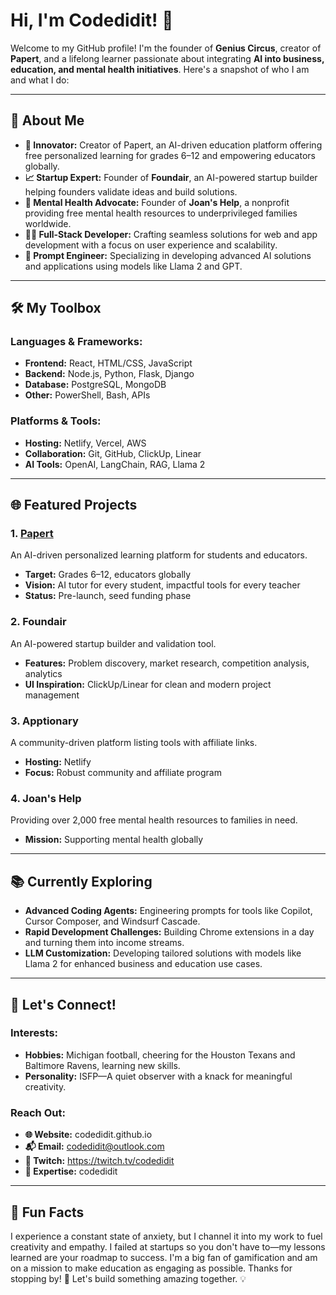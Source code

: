 # Hi, I'm Codedidit! 👋

Welcome to my GitHub profile! I'm the founder of **Genius Circus**, creator of **Papert**, and a lifelong learner passionate about integrating **AI into business, education, and mental health initiatives**. Here's a snapshot of who I am and what I do:

---

## 🚀 About Me

- **🌟 Innovator:** Creator of Papert, an AI-driven education platform offering free personalized learning for grades 6–12 and empowering educators globally.
- **📈 Startup Expert:** Founder of **Foundair**, an AI-powered startup builder helping founders validate ideas and build solutions.
- **🧠 Mental Health Advocate:** Founder of **Joan's Help**, a nonprofit providing free mental health resources to underprivileged families worldwide.
- **👨‍💻 Full-Stack Developer:** Crafting seamless solutions for web and app development with a focus on user experience and scalability.
- **🧩 Prompt Engineer:** Specializing in developing advanced AI solutions and applications using models like Llama 2 and GPT.

---

## 🛠️ My Toolbox

### Languages & Frameworks:
- **Frontend:** React, HTML/CSS, JavaScript
- **Backend:** Node.js, Python, Flask, Django
- **Database:** PostgreSQL, MongoDB
- **Other:** PowerShell, Bash, APIs

### Platforms & Tools:
- **Hosting:** Netlify, Vercel, AWS
- **Collaboration:** Git, GitHub, ClickUp, Linear
- **AI Tools:** OpenAI, LangChain, RAG, Llama 2

---

## 🌐 Featured Projects

### 1. [Papert](https://www.papert.io)
An AI-driven personalized learning platform for students and educators.
- **Target:** Grades 6–12, educators globally
- **Vision:** AI tutor for every student, impactful tools for every teacher
- **Status:** Pre-launch, seed funding phase

### 2. Foundair
An AI-powered startup builder and validation tool.
- **Features:** Problem discovery, market research, competition analysis, analytics
- **UI Inspiration:** ClickUp/Linear for clean and modern project management

### 3. Apptionary
A community-driven platform listing tools with affiliate links.
- **Hosting:** Netlify
- **Focus:** Robust community and affiliate program

### 4. Joan's Help
Providing over 2,000 free mental health resources to families in need.
- **Mission:** Supporting mental health globally

---

## 📚 Currently Exploring

- **Advanced Coding Agents:** Engineering prompts for tools like Copilot, Cursor Composer, and Windsurf Cascade.
- **Rapid Development Challenges:** Building Chrome extensions in a day and turning them into income streams.
- **LLM Customization:** Developing tailored solutions with models like Llama 2 for enhanced business and education use cases.

---

## 💬 Let's Connect!

### Interests:
- **Hobbies:** Michigan football, cheering for the Houston Texans and Baltimore Ravens, learning new skills.
- **Personality:** ISFP—A quiet observer with a knack for meaningful creativity.

### Reach Out:
- **🌐 Website:** codedidit.github.io
- **📬 Email:** codedidit@outlook.com
- **🎥 Twitch:** https://twitch.tv/codedidit
- **🧠 Expertise:** codedidit

---

## 🌟 Fun Facts

I experience a constant state of anxiety, but I channel it into my work to fuel creativity and empathy.
I failed at startups so you don't have to—my lessons learned are your roadmap to success.
I'm a big fan of gamification and am on a mission to make education as engaging as possible.
Thanks for stopping by! 🚀 Let's build something amazing together. 💡
